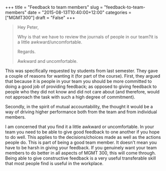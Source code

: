 +++
title = "Feedback to team members"
slug = "feedback-to-team-members"
date = "2015-08-13T10:40:00+12:00"
categories = ["MGMT300"]
draft = "False"
+++
> Hey Peter,
> 
> Why is that we have to review the journals of people in our team?it is a little awkward/uncomfortable.
> 
> Regards.
> 
> Awkward and uncomfortable.


This was specifically requested by students from last semester. They gave a couple of reasons for wanting it (for part of the course). First, they argued that because it is people in your team you should be more committed to doing a good job of providing feedback; as opposed to giving feedback to people who they did not know and did not care about (and therefore, would not approach the task with such a high degree of commitment).

Secondly, in the spirit of mutual accountability, the thought it would be a way of driving higher performance both from the team and from individual members.

I am concerned that you find it a little awkward or uncomfortable. In your team you need to be able to give good feedback to one another if you hope to do well. This applies to the decisions/choices made as well as the actions people do. This is part of being a good team member. It doesn't mean you have to be harsh in giving your feedback. If you genuinely want your team members to do better in all aspects of MGMT 300, this will come through. Being able to give constructive feedback is a very useful transferable skill that most people find is useful in the workplace.
